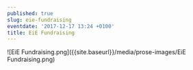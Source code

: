 ```yaml
---
published: true
slug: eie-fundraising
eventdate: '2017-12-17 13:24 +0100'
title: EiE Fundraising
---
```

![EiE Fundraising.png]({{site.baseurl}}/media/prose-images/EiE Fundraising.png)

